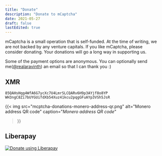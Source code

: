 ```yaml
---
title: "Donate"
description: "Donate to mCaptcha"
date: 2021-05-27
draft: false
lastEdited: true
---
```


mCaptcha is a small operation that is self-funded. At the time of
writing, we are not backed by any venture capitals. If you like
mCaptcha, please consider donating. Your donations will go a long
way in supporting us.

Some of the payment options are anonymous. You can optionally send
me([@realaravinth](/contributors/aravinth-manivannan/)) an email so that
I can thank you :)

## XMR

```
85QAHsHqg4WfA6G7ycXc7U4LmrSLCQARv6H9p3AYjf8o8YP
WH3ngC8Zi7bUYGUifdXb54Xuz41kcu2pqgGFuAYp3VSh5JsR
```

{{< img
src="mcptcha-donations-monero-address-qr.png"
alt="Monero address QR code"
caption="<em>Monero address QR code</em>"

> }}

## Liberapay

<script src="https://liberapay.com/realaravinth/widgets/button.js"></script>

<noscript><a href="https://liberapay.com/realaravinth/donate"><img alt="Donate using Liberapay" src="https://liberapay.com/assets/widgets/donate.svg"></a></noscript>
